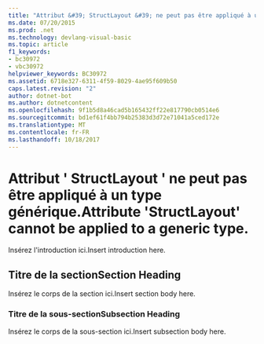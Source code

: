 ```yaml
---
title: "Attribut &#39; StructLayout &#39; ne peut pas être appliqué à un type générique."
ms.date: 07/20/2015
ms.prod: .net
ms.technology: devlang-visual-basic
ms.topic: article
f1_keywords:
- bc30972
- vbc30972
helpviewer_keywords: BC30972
ms.assetid: 6718e327-6311-4f59-8029-4ae95f609b50
caps.latest.revision: "2"
author: dotnet-bot
ms.author: dotnetcontent
ms.openlocfilehash: 9f1b5d8a46cad5b165432ff22e817790cb0514e6
ms.sourcegitcommit: bd1ef61f4bb794b25383d3d72e71041a5ced172e
ms.translationtype: MT
ms.contentlocale: fr-FR
ms.lasthandoff: 10/18/2017
---
```

# <a name="attribute-39structlayout39-cannot-be-applied-to-a-generic-type"></a><span data-ttu-id="0dbd5-102">Attribut &#39; StructLayout &#39; ne peut pas être appliqué à un type générique.</span><span class="sxs-lookup"><span data-stu-id="0dbd5-102">Attribute &#39;StructLayout&#39; cannot be applied to a generic type.</span></span>
<span data-ttu-id="0dbd5-103">Insérez l'introduction ici.</span><span class="sxs-lookup"><span data-stu-id="0dbd5-103">Insert introduction here.</span></span>  
  
## <a name="section-heading"></a><span data-ttu-id="0dbd5-104">Titre de la section</span><span class="sxs-lookup"><span data-stu-id="0dbd5-104">Section Heading</span></span>  
 <span data-ttu-id="0dbd5-105">Insérez le corps de la section ici.</span><span class="sxs-lookup"><span data-stu-id="0dbd5-105">Insert section body here.</span></span>  
  
### <a name="subsection-heading"></a><span data-ttu-id="0dbd5-106">Titre de la sous-section</span><span class="sxs-lookup"><span data-stu-id="0dbd5-106">Subsection Heading</span></span>  
 <span data-ttu-id="0dbd5-107">Insérez le corps de la sous-section ici.</span><span class="sxs-lookup"><span data-stu-id="0dbd5-107">Insert subsection body here.</span></span>
